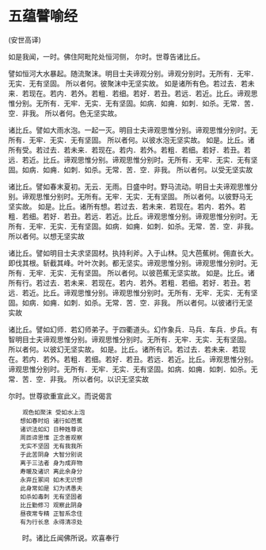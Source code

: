 # 五蕴譬喻经

(安世高译)

如是我闻，一时。佛住阿毗陀处恒河侧， 尔时。世尊告诸比丘。


譬如恒河大水暴起。随流聚沫。明目士夫谛观分别。谛观分别时。无所有．无牢．无实．无有坚固。
所以者何。彼聚沫中无坚实故。
如是诸所有色。若过去．若未来．若现在。若内．若外。若粗．若细。若好．若丑。若远．若近。比丘。谛观思惟分别。无所有．无牢．无实．无有坚固。如病．如痈．如刺．如杀。无常．苦．空．非我。
所以者何。色无坚实故。 

诸比丘。譬如大雨水泡。一起一灭。明目士夫谛观思惟分别。谛观思惟分别时。无所有．无牢．无实．无有坚固。
所以者何。以彼水泡无坚实故。
如是。比丘。诸所有受。若过去．若未来．若现在。若内．若外。若粗．若细。若好．若丑。若远．若近。比丘。谛观思惟分别。谛观思惟分别时。无所有．无牢．无实．无有坚固。如病．如痈．如刺．如杀。无常．苦．空．非我。
所以者何。以受无坚实故

诸比丘。譬如春末夏初。无云．无雨。日盛中时。野马流动。明目士夫谛观思惟分别。谛观思惟分别时。无所有。无牢．无实．无有坚固。
所以者何。以彼野马无坚实故。
如是。比丘。诸所有想。若过去．若未来．若现在。若内．若外。若粗．若细。若好．若丑。若远．若近。比丘。谛观思惟分别。谛观思惟分别时。无所有．无牢．无实．无有坚固。如病．如痈．如刺．如杀。无常．苦．空．非我。
所以者何。以想无坚实故 

诸比丘。譬如明目士夫求坚固材。执持利斧。入于山林。见大芭蕉树。佣直长大。即伐其根。斩截其峰。叶叶次剥。都无坚实。谛观思惟分别。谛观思惟分别时。无所有．无牢．无实．无有坚固。
所以者何。以彼芭蕉无坚实故。
如是。比丘。诸所有行。若过去．若未来．若现在。若内．若外。若粗．若细。若好．若丑。若远．若近。比丘。谛观思惟分别。谛观思惟分别时。无所有．无牢．无实．无有坚固。如病．如痈．如刺．如杀。无常．苦．空．非我。
所以者何。以彼诸行无坚实故

诸比丘。譬如幻师．若幻师弟子。于四衢道头。幻作象兵．马兵．车兵．步兵。有智明目士夫谛观思惟分别。谛观思惟分别时。无所有．无牢．无实．无有坚固。
所以者何。以彼幻无坚实故。
如是。比丘。诸所有识。若过去．若未来．若现在。若内．若外。若粗．若细。若好．若丑。若远．若近。比丘。谛观思惟分别。谛观思惟分别时。无所有．无牢．无实．无有坚固。如病．如痈．如刺．如杀。无常．苦．空．非我。
所以者何。以识无坚实故

  尔时。世尊欲重宣此义。而说偈言 

```
    观色如聚沫 受如水上泡 
　　想如春时焰 诸行如芭蕉 
　　诸识法如幻 日种姓尊说 
　　周匝谛思惟 正念善观察 
　　无实不坚固 无有我我所 
　　于此苦阴身 大智分别说 
　　离于三法者 身为成弃物 
　　寿暖及诸识 离此余身分 
　　永弃丘冢间 如木无识想 
　　此身常如是 幻为诱愚夫 
　　如杀如毒刺 无有坚固者 
　　比丘勤修习 观察此阴身 
　　昼夜常专精 正智系念住 
　　有为行长息 永得清凉处 
```

　　时。诸比丘闻佛所说。欢喜奉行 
